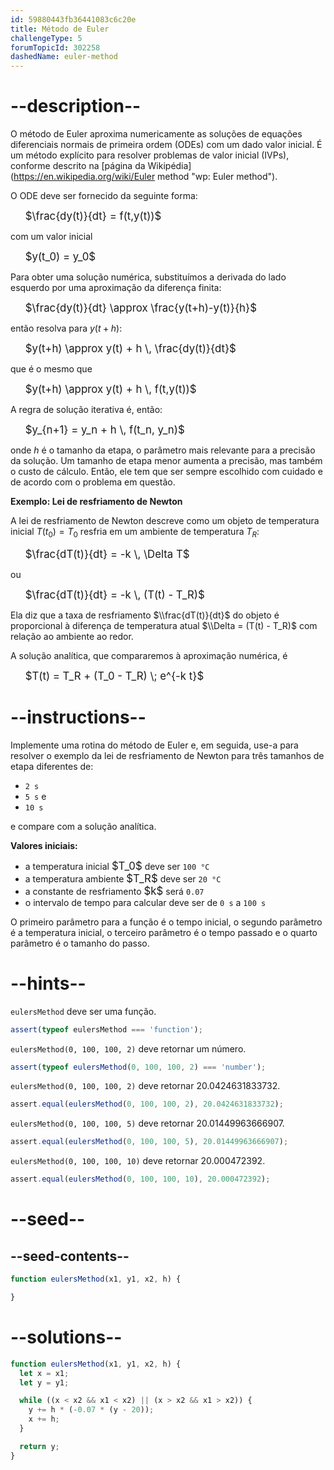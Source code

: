```yaml
---
id: 59880443fb36441083c6c20e
title: Método de Euler
challengeType: 5
forumTopicId: 302258
dashedName: euler-method
---
```


# --description--

O método de Euler aproxima numericamente as soluções de equações diferenciais normais de primeira ordem (ODEs) com um dado valor inicial. É um método explícito para resolver problemas de valor inicial (IVPs), conforme descrito na [página da Wikipédia](https://en.wikipedia.org/wiki/Euler method "wp: Euler method").

O ODE deve ser fornecido da seguinte forma:

<ul style='list-style: none;'>
  <li><big>$\frac{dy(t)}{dt} = f(t,y(t))$</big></li>
</ul>

com um valor inicial

<ul style='list-style: none;'>
  <li><big>$y(t_0) = y_0$</big></li>
</ul>

Para obter uma solução numérica, substituímos a derivada do lado esquerdo por uma aproximação da diferença finita:

<ul style='list-style: none;'>
  <li><big>$\frac{dy(t)}{dt}  \approx \frac{y(t+h)-y(t)}{h}$</big></li>
</ul>

então resolva para $y(t+h)$:

<ul style='list-style: none;'>
  <li><big>$y(t+h) \approx y(t) + h \, \frac{dy(t)}{dt}$</big></li>
</ul>

que é o mesmo que

<ul style='list-style: none;'>
  <li><big>$y(t+h) \approx y(t) + h \, f(t,y(t))$</big></li>
</ul>

A regra de solução iterativa é, então:

<ul style='list-style: none;'>
  <li><big>$y_{n+1} = y_n + h \, f(t_n, y_n)$</big></li>
</ul>

onde $h$ é o tamanho da etapa, o parâmetro mais relevante para a precisão da solução. Um tamanho de etapa menor aumenta a precisão, mas também o custo de cálculo. Então, ele tem que ser sempre escolhido com cuidado e de acordo com o problema em questão.

**Exemplo: Lei de resfriamento de Newton**

A lei de resfriamento de Newton descreve como um objeto de temperatura inicial $T(t_0) = T_0$ resfria em um ambiente de temperatura $T_R$:

<ul style='list-style: none;'>
  <li><big>$\frac{dT(t)}{dt} = -k \, \Delta T$</big></li>
</ul>

ou

<ul style='list-style: none;'>
  <li><big>$\frac{dT(t)}{dt} = -k \, (T(t) - T_R)$</big></li>
</ul>

Ela diz que a taxa de resfriamento $\\frac{dT(t)}{dt}$ do objeto é proporcional à diferença de temperatura atual $\\Delta = (T(t) - T_R)$ com relação ao ambiente ao redor.

A solução analítica, que compararemos à aproximação numérica, é

<ul style='list-style: none;'>
  <li><big>$T(t) = T_R + (T_0 - T_R) \; e^{-k t}$</big></li>
</ul>

# --instructions--

Implemente uma rotina do método de Euler e, em seguida, use-a para resolver o exemplo da lei de resfriamento de Newton para três tamanhos de etapa diferentes de:

<ul>
  <li><code>2 s</code></li>
  <li><code>5 s</code> e</li>
  <li><code>10 s</code></li>
</ul>

e compare com a solução analítica.

**Valores iniciais:**

<ul>
  <li>a temperatura inicial <big>$T_0$</big> deve ser <code>100 °C</code></li>
  <li>a temperatura ambiente <big>$T_R$</big> deve ser <code>20 °C</code></li>
  <li>a constante de resfriamento <big>$k$</big> será <code>0.07</code></li>
  <li>o intervalo de tempo para calcular deve ser de <code>0 s</code> a <code>100 s</code></li>
</ul>

O primeiro parâmetro para a função é o tempo inicial, o segundo parâmetro é a temperatura inicial, o terceiro parâmetro é o tempo passado e o quarto parâmetro é o tamanho do passo.

# --hints--

`eulersMethod` deve ser uma função.

```js
assert(typeof eulersMethod === 'function');
```

`eulersMethod(0, 100, 100, 2)` deve retornar um número.

```js
assert(typeof eulersMethod(0, 100, 100, 2) === 'number');
```

`eulersMethod(0, 100, 100, 2)` deve retornar 20.0424631833732.

```js
assert.equal(eulersMethod(0, 100, 100, 2), 20.0424631833732);
```

`eulersMethod(0, 100, 100, 5)` deve retornar 20.01449963666907.

```js
assert.equal(eulersMethod(0, 100, 100, 5), 20.01449963666907);
```

`eulersMethod(0, 100, 100, 10)` deve retornar 20.000472392.

```js
assert.equal(eulersMethod(0, 100, 100, 10), 20.000472392);
```

# --seed--

## --seed-contents--

```js
function eulersMethod(x1, y1, x2, h) {

}
```

# --solutions--

```js
function eulersMethod(x1, y1, x2, h) {
  let x = x1;
  let y = y1;

  while ((x < x2 && x1 < x2) || (x > x2 && x1 > x2)) {
    y += h * (-0.07 * (y - 20));
    x += h;
  }

  return y;
}
```
